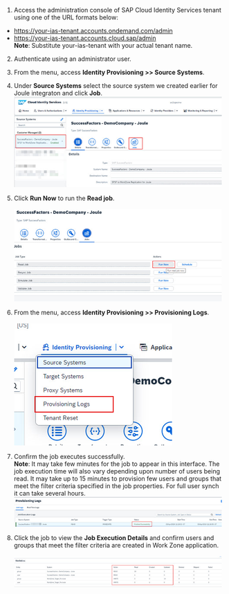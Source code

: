 1. Access the administration console of SAP Cloud Identity Services tenant using one of the URL formats below:
  * https://your-ias-tenant.accounts.ondemand.com/admin
  * https://your-ias-tenant.accounts.cloud.sap/admin              
  **Note**: Substitute your-ias-tenant with your actual tenant name.

2. Authenticate using an administrator user.                 
3. From the menu, access **Identity Provisioning >> Source Systems**.
4. Under **Source Systems** select the source system we created earlier for Joule integraton and click **Job**.</br>
![run_ips_job](1.jpg)

5. Click **Run Now** to run the **Read job**.</br>             
![run_ips_job](2.jpg)

6. From the menu, access **Identity Provisioning >> Provisioning Logs**.</br>            
![run_ips_job](3.jpg)

7. Confirm the job executes successfully.                   
**Note**: It may take few minutes for the job to appear in this interface.  The job execution time will also vary depending upon number of users being read.  It may take up to 15 minutes to provision few users and groups that meet the filter criteria specified in the job properties.  For full user synch it can take several hours.</br>
![run_ips_jobr](4.jpg)

8. Click the job to view the **Job Execution Details** and confirm users and groups that meet the filter criteria are created in Work Zone application.</br>  
![run_ips_job](5.jpg)

